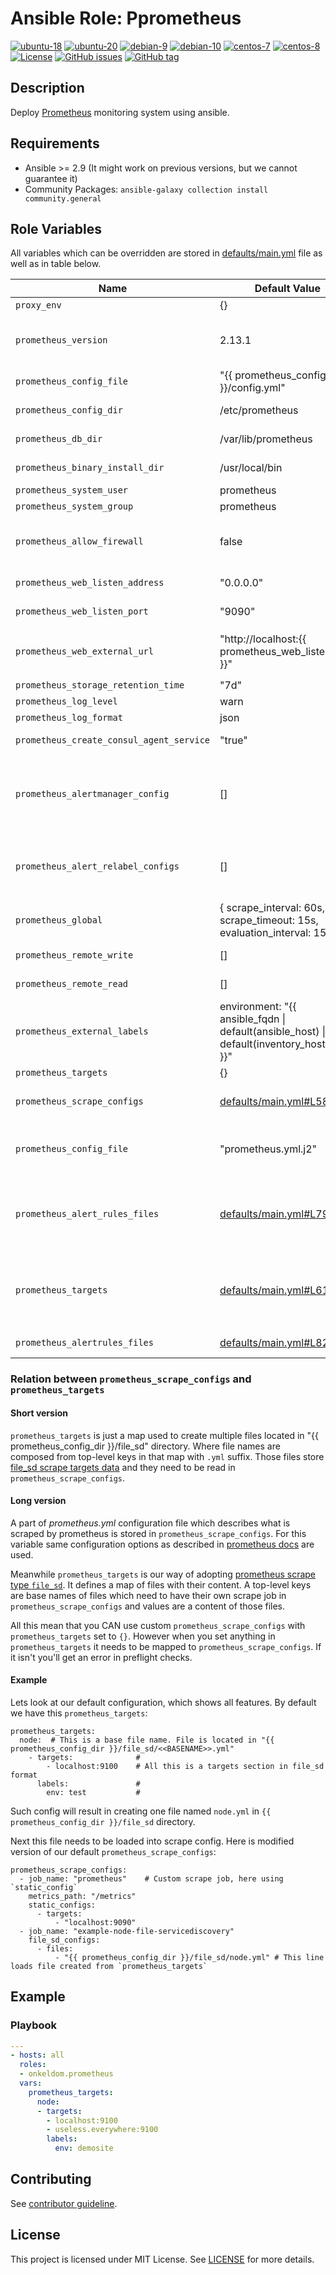 # Ansible Role: Pprometheus

[![ubuntu-18](https://img.shields.io/badge/ubuntu-18.x-orange?style=flat&logo=ubuntu)](https://ubuntu.com/)
[![ubuntu-20](https://img.shields.io/badge/ubuntu-20.x-orange?style=flat&logo=ubuntu)](https://ubuntu.com/)
[![debian-9](https://img.shields.io/badge/debian-9.x-orange?style=flat&logo=debian)](https://www.debian.org/)
[![debian-10](https://img.shields.io/badge/debian-10.x-orange?style=flat&logo=debian)](https://www.debian.org/)
[![centos-7](https://img.shields.io/badge/centos-7.x-orange?style=flat&logo=centos)](https://www.centos.org/)
[![centos-8](https://img.shields.io/badge/centos-8.x-orange?style=flat&logo=centos)](https://www.centos.org/)
[![License](https://img.shields.io/badge/license-MIT%20License-brightgreen.svg?style=flat)](https://opensource.org/licenses/MIT)
[![GitHub issues](https://img.shields.io/github/issues/OnkelDom/ansible-role-proemtheus?style=flat)](https://github.com/OnkelDom/ansible-role-proemtheus/issues)
[![GitHub tag](https://img.shields.io/github/tag/OnkelDom/ansible-role-proemtheus.svg?style=flat)](https://github.com/OnkelDom/ansible-role-proemtheus/tags)

## Description

Deploy [Prometheus](https://github.com/prometheus/prometheus) monitoring system using ansible.

## Requirements

- Ansible >= 2.9 (It might work on previous versions, but we cannot guarantee it)
- Community Packages: `ansible-galaxy collection install community.general`

## Role Variables

All variables which can be overridden are stored in [defaults/main.yml](defaults/main.yml) file as well as in table below.

| Name           | Default Value | Description                        |
| -------------- | ------------- | -----------------------------------|
| `proxy_env` | {} | Proxy environment variables |
| `prometheus_version` | 2.13.1 | Prometheus package version. Also accepts `latest` as parameter. Only prometheus 2.x is supported |
| `prometheus_config_file` | "{{ prometheus_config_dir }}/config.yml" | Path to directory with prometheus configuration file|
| `prometheus_config_dir` | /etc/prometheus | Path to directory with prometheus configuration |
| `prometheus_db_dir` | /var/lib/prometheus | Path to directory with prometheus database |
| `prometheus_binary_install_dir` | /usr/local/bin | Path to directory with prometheus binaries |
| `prometheus_system_user` | prometheus | Prometheus system user |
| `prometheus_system_group` | prometheus | Prometheus system group |
| `prometheus_allow_firewall` | false | Install and configure Firewalld and allow prometheus_web_listen_port (enabled/disabled) |
| `prometheus_web_listen_address` | "0.0.0.0" | Address on which prometheus will be listening |
| `prometheus_web_listen_port` | "9090" | Port on which prometheus will be listening |
| `prometheus_web_external_url` | "http://localhost:{{ prometheus_web_listen_port }}" | External address on which prometheus is available. Useful when behind reverse proxy. Ex. `http://example.org/prometheus` |
| `prometheus_storage_retention_time` | "7d" | Data retention period |
| `prometheus_log_level` | warn | Set loglevel |
| `prometheus_log_format` | json | Set logformat |
| `prometheus_create_consul_agent_service` | "true" | Add consul agent config snipped |
| `prometheus_alertmanager_config` | [] | Configuration responsible for pointing where alertmanagers are. This should be specified as list in yaml format. It is compatible with official [<alertmanager_config>](https://prometheus.io/docs/prometheus/latest/configuration/configuration/#alertmanager_config) |
| `prometheus_alert_relabel_configs` | [] | Alert relabeling rules. This should be specified as list in yaml format. It is compatible with the official [<alert_relabel_configs>](https://prometheus.io/docs/prometheus/latest/configuration/configuration/#alert_relabel_configs) |
| `prometheus_global` | { scrape_interval: 60s, scrape_timeout: 15s, evaluation_interval: 15s } | Prometheus global config. Compatible with [official configuration](https://prometheus.io/docs/prometheus/latest/configuration/configuration/#configuration-file) |
| `prometheus_remote_write` | [] | Remote write. Compatible with [official configuration](https://prometheus.io/docs/prometheus/latest/configuration/configuration/#<remote_write>) |
| `prometheus_remote_read` | [] | Remote read. Compatible with [official configuration](https://prometheus.io/docs/prometheus/latest/configuration/configuration/#<remote_read>) |
| `prometheus_external_labels` | environment: "{{ ansible_fqdn \| default(ansible_host) \| default(inventory_hostname) }}" | Provide map of additional labels which will be added to any time series or alerts when communicating with external systems |
| `prometheus_targets` | {} | Targets which will be scraped |
| `prometheus_scrape_configs` | [defaults/main.yml#L58](defaults/main.yml#L58) | Prometheus scrape jobs provided in same format as in [official docs](https://prometheus.io/docs/prometheus/latest/configuration/configuration/#scrape_config) |
| `prometheus_config_file` | "prometheus.yml.j2" | Variable used to provide custom prometheus configuration file in form of ansible template |
| `prometheus_alert_rules_files` | [defaults/main.yml#L79](defaults/main.yml#L79) | List of folders were ansible will look for files containing alerting rules which will be copied to `{{ prometheus_config_dir }}/rules/`. Files must have `*.rules` extension |
| `prometheus_targets` | [defaults/main.yml#L61](defaults/main.yml) | List of folders were ansible will look for files containing custom static target configuration files which will be copied to `{{ prometheus_config_dir }}/file_sd/`. |
| `prometheus_alertrules_files` | [defaults/main.yml#L82](defaults/main.yml#L82) | list of alert rule files stored in files folder |


### Relation between `prometheus_scrape_configs` and `prometheus_targets`

#### Short version

`prometheus_targets` is just a map used to create multiple files located in "{{ prometheus_config_dir }}/file_sd" directory. Where file names are composed from top-level keys in that map with `.yml` suffix. Those files store [file_sd scrape targets data](https://prometheus.io/docs/prometheus/latest/configuration/configuration/#file_sd_config) and they need to be read in `prometheus_scrape_configs`.

#### Long version

A part of *prometheus.yml* configuration file which describes what is scraped by prometheus is stored in `prometheus_scrape_configs`. For this variable same configuration options as described in [prometheus docs](https://prometheus.io/docs/prometheus/latest/configuration/configuration/#<scrape_config>) are used.

Meanwhile `prometheus_targets` is our way of adopting [prometheus scrape type `file_sd`](https://prometheus.io/docs/prometheus/latest/configuration/configuration/#<file_sd_config>). It defines a map of files with their content. A top-level keys are base names of files which need to have their own scrape job in `prometheus_scrape_configs` and values are a content of those files.

All this mean that you CAN use custom `prometheus_scrape_configs` with `prometheus_targets` set to `{}`. However when you set anything in `prometheus_targets` it needs to be mapped to `prometheus_scrape_configs`. If it isn't you'll get an error in preflight checks.

#### Example

Lets look at our default configuration, which shows all features. By default we have this `prometheus_targets`:
```
prometheus_targets:
  node:  # This is a base file name. File is located in "{{ prometheus_config_dir }}/file_sd/<<BASENAME>>.yml"
    - targets:              #
        - localhost:9100    # All this is a targets section in file_sd format
      labels:               #
        env: test           #
```
Such config will result in creating one file named `node.yml` in `{{ prometheus_config_dir }}/file_sd` directory.

Next this file needs to be loaded into scrape config. Here is modified version of our default `prometheus_scrape_configs`:
```
prometheus_scrape_configs:
  - job_name: "prometheus"    # Custom scrape job, here using `static_config`
    metrics_path: "/metrics"
    static_configs:
      - targets:
          - "localhost:9090"
  - job_name: "example-node-file-servicediscovery"
    file_sd_configs:
      - files:
          - "{{ prometheus_config_dir }}/file_sd/node.yml" # This line loads file created from `prometheus_targets`
```

## Example

### Playbook

```yaml
---
- hosts: all
  roles:
  - onkeldom.prometheus
  vars:
    prometheus_targets:
      node:
      - targets:
        - localhost:9100
        - useless.everywhere:9100
        labels:
          env: demosite
```

## Contributing

See [contributor guideline](CONTRIBUTING.md).

## License

This project is licensed under MIT License. See [LICENSE](/LICENSE) for more details.
